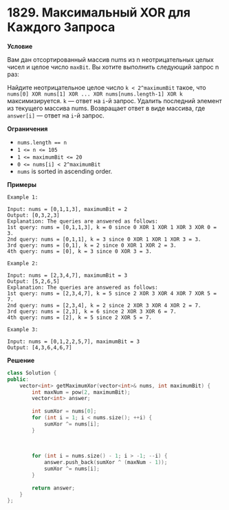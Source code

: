 # 1829. Максимальный XOR для Каждого Запроса

**Условие**

Вам дан отсортированный массив nums из n неотрицательных целых чисел и целое число `maxBit`. Вы хотите выполнить следующий запрос n раз:

Найдите неотрицательное целое число `k < 2^maximumBit` такое, что `nums[0] XOR nums[1] XOR ... XOR nums[nums.length-1] XOR k` максимизируется. `k` — ответ на `i`-й запрос.
Удалить последний элемент из текущего массива nums.
Возвращает ответ в виде массива, где `answer[i]` — ответ на `i`-й запрос.


**Ограничения**
- `nums.length == n`
- `1 <= n <= 105`
- `1 <= maximumBit <= 20`
- `0 <= nums[i] < 2^maximumBit`
- `nums​​​` is sorted in ascending order.

**Примеры**

```
Example 1:

Input: nums = [0,1,1,3], maximumBit = 2
Output: [0,3,2,3]
Explanation: The queries are answered as follows:
1st query: nums = [0,1,1,3], k = 0 since 0 XOR 1 XOR 1 XOR 3 XOR 0 = 3.
2nd query: nums = [0,1,1], k = 3 since 0 XOR 1 XOR 1 XOR 3 = 3.
3rd query: nums = [0,1], k = 2 since 0 XOR 1 XOR 2 = 3.
4th query: nums = [0], k = 3 since 0 XOR 3 = 3.

Example 2:

Input: nums = [2,3,4,7], maximumBit = 3
Output: [5,2,6,5]
Explanation: The queries are answered as follows:
1st query: nums = [2,3,4,7], k = 5 since 2 XOR 3 XOR 4 XOR 7 XOR 5 = 7.
2nd query: nums = [2,3,4], k = 2 since 2 XOR 3 XOR 4 XOR 2 = 7.
3rd query: nums = [2,3], k = 6 since 2 XOR 3 XOR 6 = 7.
4th query: nums = [2], k = 5 since 2 XOR 5 = 7.

Example 3:

Input: nums = [0,1,2,2,5,7], maximumBit = 3
Output: [4,3,6,4,6,7]
```


**Решение**

```C++
class Solution {
public:
    vector<int> getMaximumXor(vector<int>& nums, int maximumBit) {
        int maxNum = pow(2, maximumBit);
        vector<int> answer;
        
        int sumXor = nums[0];            
        for (int i = 1; i < nums.size(); ++i) {
            sumXor ^= nums[i];
        }  
        
        
        
        for (int i = nums.size() - 1; i > -1; --i) {
            answer.push_back(sumXor ^ (maxNum - 1));    
            sumXor ^= nums[i];
        }
        
        return answer;
    }
};
```
